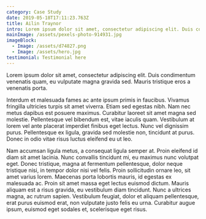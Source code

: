 ```yaml
---
category: Case Study
date: 2019-05-18T17:11:23.763Z
title: Ailin Traynor
intro: Lorem ipsum dolor sit amet, consectetur adipiscing elit. Duis condimentum venenatis quam
mainImage: /assets/pexels-photo-914931.jpg
imageBlock:
  - Image: /assets/d74827.png
  - Image: /assets/hero.jpg
testimonial: Testimonial here
---
```


Lorem ipsum dolor sit amet, consectetur adipiscing elit. Duis condimentum venenatis quam, eu vulputate magna gravida sed. Mauris tristique eros a venenatis porta.

Interdum et malesuada fames ac ante ipsum primis in faucibus. Vivamus fringilla ultricies turpis sit amet viverra. Etiam sed egestas nibh. Nam nec metus dapibus est posuere maximus. Curabitur laoreet sit amet magna sed molestie. Pellentesque vel bibendum est, vitae iaculis quam. Vestibulum at lorem vel ante placerat imperdiet finibus eget lectus. Nunc vel dignissim purus. Pellentesque ex ligula, gravida sed molestie non, tincidunt at purus. Donec in odio vitae risus luctus eleifend eu ut leo.

Nam accumsan ligula metus, a consequat ligula semper at. Proin eleifend id diam sit amet lacinia. Nunc convallis tincidunt mi, eu maximus nunc volutpat eget. Donec tristique, magna at fermentum pellentesque, dolor neque tristique nisi, in tempor dolor nisi vel felis. Proin sollicitudin ornare leo, sit amet varius lorem. Maecenas porta lobortis mauris, id egestas ex malesuada ac. Proin sit amet massa eget lectus euismod dictum. Mauris aliquam est a risus gravida, eu vestibulum diam tincidunt. Nunc a ultrices magna, ac rutrum sapien. Vestibulum feugiat, dolor et aliquam pellentesque, erat purus euismod erat, non vulputate justo felis eu urna. Curabitur augue ipsum, euismod eget sodales et, scelerisque eget risus.
